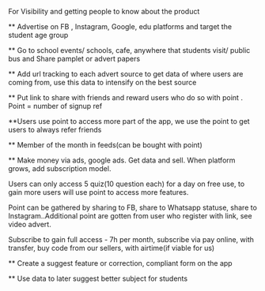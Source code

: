 For Visibility and getting people to know about the product

** Advertise on FB , Instagram, Google, edu platforms and target the student age group

** Go to school events/ schools, cafe, anywhere that students visit/ public bus and  Share pamplet or advert papers

** Add url tracking to each advert source to get data of where users are coming from, use this data to intensify on the best source

** Put link to share with friends and reward users who do so with point . Point = number of signup ref 

**Users use point to access more part of the app, we use the point to get users to always refer friends

** Member of the month in feeds(can be bought with point)

** Make money via ads, google ads. Get data and sell.
When platform grows, add subscription model.

Users can only access 5 quiz(10 question each) for a day on free use, to gain more users will use point to access more features.

Point can be gathered by sharing to FB, share to Whatsapp statuse, share to Instagram..Additional point are gotten from user who register with link, see video advert.

Subscribe to gain full  access - 7h per month, 
subscribe via pay online, with  transfer, buy code from our sellers, with airtime(if viable for us)

** Create a suggest feature or correction, compliant form on the app

** Use data to later suggest better subject for students

